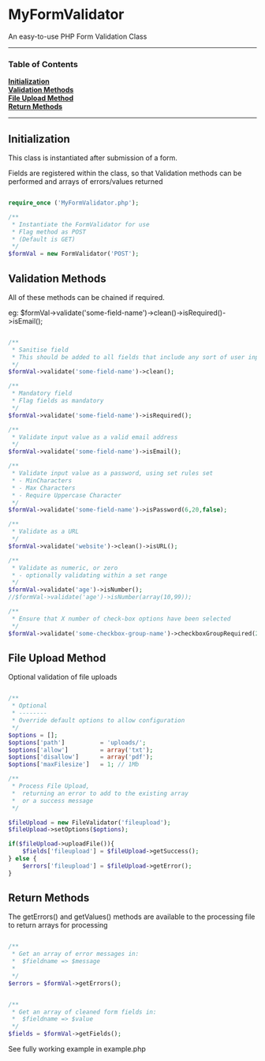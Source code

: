 # MyFormValidator

An easy-to-use PHP Form Validation Class

<hr>

### Table of Contents
**[Initialization](#initialization)**  
**[Validation Methods](#validation)**  
**[File Upload Method](#fileupload)**  
**[Return Methods](#return)**  

<hr>

## Initialization

This class is instantiated after submission of a form.

Fields are registered within the class, so that Validation methods can be performed and arrays of errors/values returned

```php

require_once ('MyFormValidator.php');

/**
 * Instantiate the FormValidator for use
 * Flag method as POST
 * (Default is GET)
 */
$formVal = new FormValidator('POST');


```


## Validation Methods

All of these methods can be chained if required.

eg: $formVal->validate('some-field-name')->clean()->isRequired()->isEmail();

```php

/**
 * Sanitise field
 * This should be added to all fields that include any sort of user input/selection
 */
$formVal->validate('some-field-name')->clean();

/**
 * Mandatory field
 * Flag fields as mandatory
 */
$formVal->validate('some-field-name')->isRequired();

/**
 * Validate input value as a valid email address
 */
$formVal->validate('some-field-name')->isEmail();

/**
 * Validate input value as a password, using set rules set
 * - MinCharacters
 * - Max Characters
 * - Require Uppercase Character
 */
$formVal->validate('some-field-name')->isPassword(6,20,false);

/**
 * Validate as a URL
 */
$formVal->validate('website')->clean()->isURL();

/**
 * Validate as numeric, or zero
 * - optionally validating within a set range
 */
$formVal->validate('age')->isNumber();
//$formVal->validate('age')->isNumber(array(10,99));

/**
 * Ensure that X number of check-box options have been selected
 */
$formVal->validate('some-checkbox-group-name')->checkboxGroupRequired(2);

```




## File Upload Method

Optional validation of file uploads

```php

/**
 * Optional
 * --------
 * Override default options to allow configuration
 */
$options = [];
$options['path']          = 'uploads/';
$options['allow']         = array('txt');
$options['disallow']      = array('pdf');
$options['maxFilesize']   = 1; // 1Mb

/**
 * Process File Upload, 
 *  returning an error to add to the existing array
 *  or a success message
 */

$fileUpload = new FileValidator('fileupload');
$fileUpload->setOptions($options);

if($fileUpload->uploadFile()){
    $fields['fileupload'] = $fileUpload->getSuccess();
} else {
    $errors['fileupload'] = $fileUpload->getError();
}

 ```

## Return Methods 

The getErrors() and getValues() methods are available to the processing file to return arrays for processing

```php

/**
 * Get an array of error messages in:
 *  $fieldname => $message
 * 
 */
$errors = $formVal->getErrors();


/**
 * Get an array of cleaned form fields in:
 *  $fieldname => $value
 */
$fields = $formVal->getFields();

```

See fully working example in example.php
